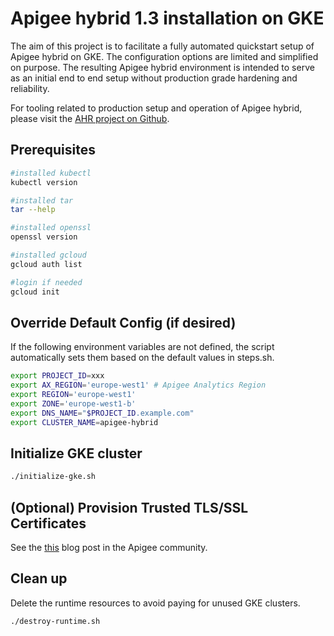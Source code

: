 # Apigee hybrid 1.3 installation on GKE

The aim of this project is to facilitate a fully automated quickstart setup of Apigee hybrid on GKE. The configuration options are limited and simplified on purpose. The resulting Apigee hybrid environment is intended to serve as an initial end to end setup without production grade hardening and reliability.

For tooling related to production setup and operation of Apigee hybrid, please visit the [AHR project on Github](https://github.com/yuriylesyuk/ahr).

## Prerequisites

```bash
#installed kubectl
kubectl version

#installed tar
tar --help

#installed openssl
openssl version

#installed gcloud
gcloud auth list

#login if needed
gcloud init
```

## Override Default Config (if desired)

If the following environment variables are not defined, the script
automatically sets them based on the default values in steps.sh.

```bash
export PROJECT_ID=xxx
export AX_REGION='europe-west1' # Apigee Analytics Region 
export REGION='europe-west1'
export ZONE='europe-west1-b'
export DNS_NAME="$PROJECT_ID.example.com"
export CLUSTER_NAME=apigee-hybrid
```

## Initialize GKE cluster

```bash
./initialize-gke.sh
```

## (Optional) Provision Trusted TLS/SSL Certificates

See the [this](https://community.apigee.com/articles/86322/free-trusted-ssl-certificates-for-apigee-hybrid-in.html) blog post in the Apigee community.

## Clean up

Delete the runtime resources to avoid paying for unused GKE clusters.

```bash
./destroy-runtime.sh
```
